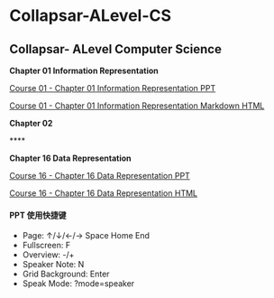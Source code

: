 # Collapsar-ALevel-CS

## Collapsar- ALevel Computer Science

**Chapter 01 Information Representation**

[Course 01 - Chapter 01 Information Representation PPT ](http://ppt.yuketang.net/alevel/ALevel-CS-Chapter-01-Information-Representation/ALevel-CS-Chapter-01-Information-Representation.html#slide=1)

[Course 01 - Chapter 01 Information Representation Markdown HTML ](http://ppt.yuketang.net/alevel/ALevel-CS-Chapter-01-Information-Representation.html)

**Chapter 02**

\*\*\*\*

**Chapter 16 Data Representation**

[Course 16 - Chapter 16 Data Representation PPT](http://ppt.yuketang.net/alevel/ALevel-CS-Chapter-16-Data-Representation/ALevel-CS-Chapter-16-Data-Representation.html)

[Course 16 - Chapter 16 Data Representation HTML](http://ppt.yuketang.net/alevel/ALevel-CS-Chapter-16-Data-Representation.html)

#### 

#### PPT 使用快捷键

* Page\: ↑/↓/←/→ Space Home End
* Fullscreen\: F
* Overview\: -/+
* Speaker Note\: N
* Grid Background\: Enter
* Speak Mode: ?mode=speaker


